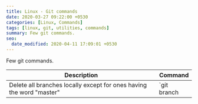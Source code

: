 ```yaml
---
title: Linux - Git commands
date: 2020-03-27 09:22:00 +0530
categories: [Linux, Commands]
tags: [linux, git, utilities, commands]
summary: Few git commands.
seo:
  date_modified: 2020-04-11 17:09:01 +0530
---
```


Few git commands.

| Description                                                          | Command                                               |
| -------------------------------------------------------------------- | ----------------------------------------------------- |
| Delete all branches locally except for ones having the word "master" | `git branch | grep -v "master" | xargs git branch -D` |
